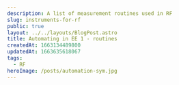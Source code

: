 ```yaml
---
description: A list of measurement routines used in RF
slug: instruments-for-rf
public: true
layout: ../../layouts/BlogPost.astro
title: Automating in EE 1 - routines
createdAt: 1663134489800
updatedAt: 1663635618067
tags:
  - RF
heroImage: /posts/automation-sym.jpg
---
```


